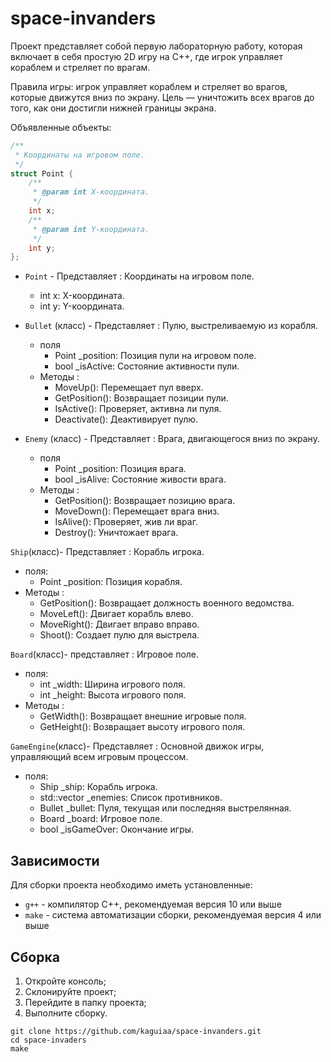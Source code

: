 # space-invanders

Проект представляет собой первую лабораторную работу, которая включает в себя простую 2D игру на С++, где игрок управляет кораблем и стреляет по врагам. 

Правила игры: игрок управляет кораблем и стреляет во врагов, которые движутся вниз по экрану. Цель — уничтожить всех врагов до того, как они достигли нижней границы экрана.

Объявленные объекты:

```cpp
/**
 * Координаты на игровом поле.
 */
struct Point {
    /**
     * @param int X-координата.
     */
    int x;
    /**
     * @param int Y-координата.
     */
    int y;
};
```

- `Point` - Представляет : Координаты на игровом поле.
  - int x: X-координата.
  - int y: Y-координата.

- `Bullet` (класс) - Представляет : Пулю, выстреливаемую из корабля.
  - поля
    - Point _position: Позиция пули на игровом поле.
    - bool _isActive: Состояние активности пули.
  - Методы :
    - MoveUp(): Перемещает пул вверх.
    - GetPosition(): Возвращает позиции пули.
    - IsActive(): Проверяет, активна ли пуля.
    - Deactivate(): Деактивирует пулю.

- `Enemy` (класс) - Представляет : Врага, двигающегося вниз по экрану.
  - поля
    - Point _position: Позиция врага.
    - bool _isAlive: Состояние живости врага.
  - Методы :
    - GetPosition(): Возвращает позицию врага.
    - MoveDown(): Перемещает врага вниз.
    - IsAlive(): Проверяет, жив ли враг.
    - Destroy(): Уничтожает врага.

`Ship`(класс)- Представляет : Корабль игрока.
   - поля:
     - Point _position: Позиция корабля.
  - Методы :
    - GetPosition(): Возвращает должность военного ведомства.
    - MoveLeft(): Двигает корабль влево.
    - MoveRight(): Двигает вправо вправо.
    - Shoot(): Создает пулю для выстрела.

`Board`(класс)- представляет : Игровое поле.
  - поля:
    - int _width: Ширина игрового поля.
    - int _height: Высота игрового поля.
- Методы :
   - GetWidth(): Возвращает внешние игровые поля.
   - GetHeight(): Возвращает высоту игрового поля.

`GameEngine`(класс)- Представляет : Основной движок игры, управляющий всем игровым процессом.
 - поля:
   - Ship _ship: Корабль игрока.
   - std::vector<Enemy> _enemies: Список противников.
   - Bullet _bullet: Пуля, текущая или последняя выстрелянная.
   - Board _board: Игровое поле.
   - bool _isGameOver: Окончание игры.

## Зависимости

Для сборки проекта необходимо иметь установленные:

* `g++` - компилятор С++, рекомендуемая версия 10 или выше
* `make` - система автоматизации сборки, рекомендуемая версия 4 или выше

## Сборка

1. Откройте консоль;
2. Склонируйте проект;
3. Перейдите в папку проекта;
4. Выполните сборку.

```shell
git clone https://github.com/kaguiaa/space-invanders.git
cd space-invaders
make
```